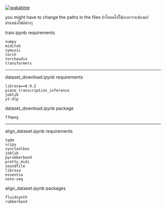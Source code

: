 [![wakatime](https://wakatime.com/badge/user/e825d53b-389f-45f4-8bce-297bde033167/project/018c9775-8a8a-4e29-889c-5cd10e4fc752.svg)](https://wakatime.com/badge/user/e825d53b-389f-45f4-8bce-297bde033167/project/018c9775-8a8a-4e29-889c-5cd10e4fc752)

you might have to change the paths in the files
ถ้าโหลดไปใช้เองอาจจะต้องแก้ตำแหน่งไฟล์ต่างๆ

train.ipynb requirements
```
numpy
miditok
symusic
torch
torchaudio
transformers
```
---
dataset_download.ipynb requirements
```
librosa==0.9.2
piano_transcription_inference
joblib
yt-dlp
```
dataset_download.ipynb package
```
ffmpeg
```
---
align_dataset.ipynb requirements
```
tqdm
scipy
synctoolbox
joblib
pyrubberband
pretty_midi
soundfile
librosa
essentia
note-seq
```
align_dataset.ipynb packages
```
fluidsynth
rubberband
```
